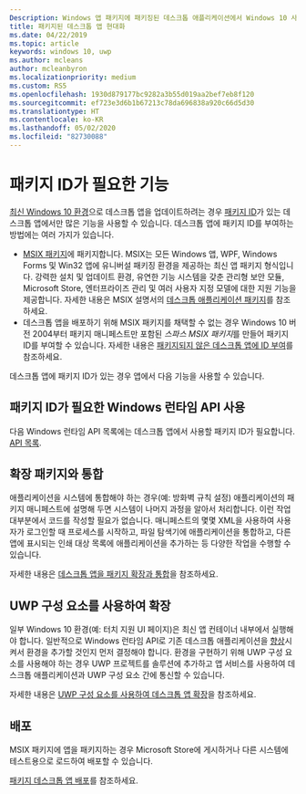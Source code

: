 ```yaml
---
Description: Windows 앱 패키지에 패키징된 데스크톱 애플리케이션에서 Windows 10 사용자를 위한 최신 환경을 추가하는 방법을 알아봅니다.
title: 패키지된 데스크톱 앱 현대화
ms.date: 04/22/2019
ms.topic: article
keywords: windows 10, uwp
ms.author: mcleans
author: mcleanbyron
ms.localizationpriority: medium
ms.custom: RS5
ms.openlocfilehash: 1930d879177bc9282a3b55d019aa2bef7eb8f120
ms.sourcegitcommit: ef723e3d6b1b67213c78da696838a920c66d5d30
ms.translationtype: HT
ms.contentlocale: ko-KR
ms.lasthandoff: 05/02/2020
ms.locfileid: "82730088"
---
```

# <a name="features-that-require-package-identity"></a>패키지 ID가 필요한 기능

[최신 Windows 10 환경](index.md)으로 데스크톱 앱을 업데이트하려는 경우 [패키지 ID](https://docs.microsoft.com/uwp/schemas/appxpackage/uapmanifestschema/element-identity)가 있는 데스크톱 앱에서만 많은 기능을 사용할 수 있습니다. 데스크톱 앱에 패키지 ID를 부여하는 방법에는 여러 가지가 있습니다.

* [MSIX 패키지](/windows/msix/desktop/desktop-to-uwp-root)에 패키지합니다. MSIX는 모든 Windows 앱, WPF, Windows Forms 및 Win32 앱에 유니버설 패키징 환경을 제공하는 최신 앱 패키지 형식입니다. 강력한 설치 및 업데이트 환경, 유연한 기능 시스템을 갖춘 관리형 보안 모듈, Microsoft Store, 엔터프라이즈 관리 및 여러 사용자 지정 모델에 대한 지원 기능을 제공합니다. 자세한 내용은 MSIX 설명서의 [데스크톱 애플리케이션 패키지](https://docs.microsoft.com/windows/msix/desktop/desktop-to-uwp-root)를 참조하세요.
* 데스크톱 앱을 배포하기 위해 MSIX 패키지를 채택할 수 없는 경우 Windows 10 버전 2004부터 패키지 매니페스트만 포함된 *스파스 MSIX 패키지*를 만들어 패키지 ID를 부여할 수 있습니다. 자세한 내용은 [패키지되지 않은 데스크톱 앱에 ID 부여](grant-identity-to-nonpackaged-apps.md)를 참조하세요.

데스크톱 앱에 패키지 ID가 있는 경우 앱에서 다음 기능을 사용할 수 있습니다.

## <a name="use-windows-runtime-apis-that-require-package-identity"></a>패키지 ID가 필요한 Windows 런타임 API 사용

다음 Windows 런타임 API 목록에는 데스크톱 앱에서 사용할 패키지 ID가 필요합니다. [API 목록](desktop-to-uwp-supported-api.md#list-of-apis).

## <a name="integrate-with-package-extensions"></a>확장 패키지와 통합

애플리케이션을 시스템에 통합해야 하는 경우(예: 방화벽 규칙 설정) 애플리케이션의 패키지 매니페스트에 설명해 두면 시스템이 나머지 과정을 알아서 처리합니다. 이런 작업 대부분에서 코드를 작성할 필요가 없습니다. 매니페스트의 몇몇 XML을 사용하여 사용자가 로그인할 때 프로세스를 시작하고, 파일 탐색기에 애플리케이션을 통합하고, 다른 앱에 표시되는 인쇄 대상 목록에 애플리케이션을 추가하는 등 다양한 작업을 수행할 수 있습니다.

자세한 내용은 [데스크톱 앱을 패키지 확장과 통합](desktop-to-uwp-extensions.md)을 참조하세요.

## <a name="extend-with-uwp-components"></a>UWP 구성 요소를 사용하여 확장

일부 Windows 10 환경(예: 터치 지원 UI 페이지)은 최신 앱 컨테이너 내부에서 실행해야 합니다. 일반적으로 Windows 런타임 API로 기존 데스크톱 애플리케이션을 [향상](desktop-to-uwp-enhance.md)시켜서 환경을 추가할 것인지 먼저 결정해야 합니다. 환경을 구현하기 위해 UWP 구성 요소를 사용해야 하는 경우 UWP 프로젝트를 솔루션에 추가하고 앱 서비스를 사용하여 데스크톱 애플리케이션과 UWP 구성 요소 간에 통신할 수 있습니다.

자세한 내용은 [UWP 구성 요소를 사용하여 데스크톱 앱 확장](desktop-to-uwp-extend.md)을 참조하세요.

## <a name="distribute"></a>배포

MSIX 패키지에 앱을 패키지하는 경우 Microsoft Store에 게시하거나 다른 시스템에 테스트용으로 로드하여 배포할 수 있습니다.

[패키지 데스크톱 앱 배포](desktop-to-uwp-distribute.md)를 참조하세요.
